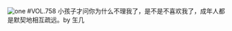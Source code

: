 ![one](http://image.wufazhuce.com/FjXOhLWyJMKsYfsum84o-4YRjbsk)
#VOL.758
小孩子才问你为什么不理我了，是不是不喜欢我了，成年人都是默契地相互疏远。by 玍几